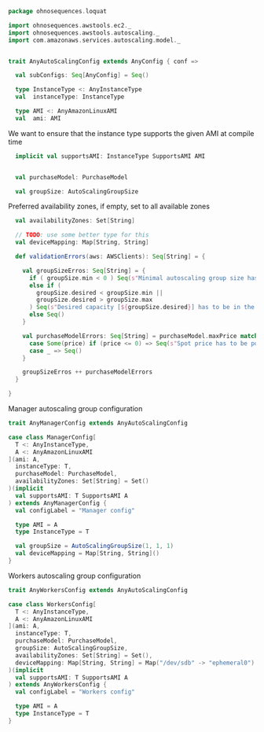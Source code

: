 
```scala
package ohnosequences.loquat

import ohnosequences.awstools.ec2._
import ohnosequences.awstools.autoscaling._
import com.amazonaws.services.autoscaling.model._


trait AnyAutoScalingConfig extends AnyConfig { conf =>

  val subConfigs: Seq[AnyConfig] = Seq()

  type InstanceType <: AnyInstanceType
  val  instanceType: InstanceType

  type AMI <: AnyAmazonLinuxAMI
  val  ami: AMI
```

We want to ensure that the instance type supports the given AMI at compile time

```scala
  implicit val supportsAMI: InstanceType SupportsAMI AMI


  val purchaseModel: PurchaseModel

  val groupSize: AutoScalingGroupSize
```

Preferred availability zones, if empty, set to all available zones

```scala
  val availabilityZones: Set[String]

  // TODO: use some better type for this
  val deviceMapping: Map[String, String]

  def validationErrors(aws: AWSClients): Seq[String] = {

    val groupSizeErros: Seq[String] = {
      if ( groupSize.min < 0 ) Seq(s"Minimal autoscaling group size has to be non-negative: ${groupSize.min}")
      else if (
        groupSize.desired < groupSize.min ||
        groupSize.desired > groupSize.max
      ) Seq(s"Desired capacity [${groupSize.desired}] has to be in the interval [${groupSize.min}, ${groupSize.max}]")
      else Seq()
    }

    val purchaseModelErrors: Seq[String] = purchaseModel.maxPrice match {
      case Some(price) if (price <= 0) => Seq(s"Spot price has to be positive: ${price}")
      case _ => Seq()
    }

    groupSizeErros ++ purchaseModelErrors
  }

}
```

Manager autoscaling group configuration

```scala
trait AnyManagerConfig extends AnyAutoScalingConfig

case class ManagerConfig[
  T <: AnyInstanceType,
  A <: AnyAmazonLinuxAMI
](ami: A,
  instanceType: T,
  purchaseModel: PurchaseModel,
  availabilityZones: Set[String] = Set()
)(implicit
  val supportsAMI: T SupportsAMI A
) extends AnyManagerConfig {
  val configLabel = "Manager config"

  type AMI = A
  type InstanceType = T

  val groupSize = AutoScalingGroupSize(1, 1, 1)
  val deviceMapping = Map[String, String]()
}
```

Workers autoscaling group configuration

```scala
trait AnyWorkersConfig extends AnyAutoScalingConfig

case class WorkersConfig[
  T <: AnyInstanceType,
  A <: AnyAmazonLinuxAMI
](ami: A,
  instanceType: T,
  purchaseModel: PurchaseModel,
  groupSize: AutoScalingGroupSize,
  availabilityZones: Set[String] = Set(),
  deviceMapping: Map[String, String] = Map("/dev/sdb" -> "ephemeral0")
)(implicit
  val supportsAMI: T SupportsAMI A
) extends AnyWorkersConfig {
  val configLabel = "Workers config"

  type AMI = A
  type InstanceType = T
}

```




[main/scala/ohnosequences/loquat/configs/autoscaling.scala]: autoscaling.scala.md
[main/scala/ohnosequences/loquat/configs/awsClients.scala]: awsClients.scala.md
[main/scala/ohnosequences/loquat/configs/general.scala]: general.scala.md
[main/scala/ohnosequences/loquat/configs/loquat.scala]: loquat.scala.md
[main/scala/ohnosequences/loquat/configs/resources.scala]: resources.scala.md
[main/scala/ohnosequences/loquat/configs/termination.scala]: termination.scala.md
[main/scala/ohnosequences/loquat/configs/user.scala]: user.scala.md
[main/scala/ohnosequences/loquat/dataMappings.scala]: ../dataMappings.scala.md
[main/scala/ohnosequences/loquat/dataProcessing.scala]: ../dataProcessing.scala.md
[main/scala/ohnosequences/loquat/logger.scala]: ../logger.scala.md
[main/scala/ohnosequences/loquat/loquats.scala]: ../loquats.scala.md
[main/scala/ohnosequences/loquat/manager.scala]: ../manager.scala.md
[main/scala/ohnosequences/loquat/terminator.scala]: ../terminator.scala.md
[main/scala/ohnosequences/loquat/utils.scala]: ../utils.scala.md
[main/scala/ohnosequences/loquat/worker.scala]: ../worker.scala.md
[test/scala/ohnosequences/loquat/test/config.scala]: ../../../../../test/scala/ohnosequences/loquat/test/config.scala.md
[test/scala/ohnosequences/loquat/test/data.scala]: ../../../../../test/scala/ohnosequences/loquat/test/data.scala.md
[test/scala/ohnosequences/loquat/test/dataMappings.scala]: ../../../../../test/scala/ohnosequences/loquat/test/dataMappings.scala.md
[test/scala/ohnosequences/loquat/test/dataProcessing.scala]: ../../../../../test/scala/ohnosequences/loquat/test/dataProcessing.scala.md
[test/scala/ohnosequences/loquat/test/md5.scala]: ../../../../../test/scala/ohnosequences/loquat/test/md5.scala.md